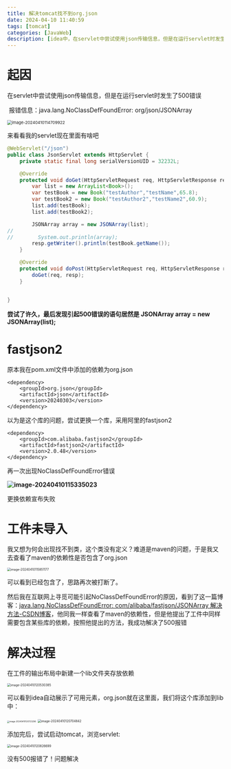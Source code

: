 ```yaml
---
title: 解决tomcat找不到org.json
date: 2024-04-10 11:40:59
tags: [tomcat]
categories: [JavaWeb]
description: [idea中，在servlet中尝试使用json传输信息，但是在运行servlet时发生了500错误，报错NoClassDefFoundError]
---
```


#  起因

在servlet中尝试使用json传输信息，但是在运行servlet时发生了500错误

​	报错信息：java.lang.NoClassDefFoundError: org/json/JSONArray

<img src="2024-04-10/image-20240410114709922.png" alt="image-20240410114709922" style="zoom:67%;" />

来看看我的servlet现在里面有啥吧

```java
@WebServlet("/json")
public class JsonServlet extends HttpServlet {
    private static final long serialVersionUID = 32232L;

    @Override
    protected void doGet(HttpServletRequest req, HttpServletResponse resp) throws ServletException,IOException {
        var list = new ArrayList<Book>();
        var testBook = new Book("testAuthor","testName",65.8);
        var testBook2 = new Book("testAuthor2","testName2",60.9);
        list.add(testBook);
        list.add(testBook2);

        JSONArray array = new JSONArray(list);
//
//        System.out.println(array);
        resp.getWriter().println(testBook.getName());
    }

    @Override
    protected void doPost(HttpServletRequest req, HttpServletResponse resp) throws ServletException, IOException {
        doGet(req, resp);
    }


}
```

**尝试了许久，最后发现引起500错误的语句居然是   JSONArray array = new JSONArray(list);**

# fastjson2

原本我在pom.xml文件中添加的依赖为org.json

```
<dependency>
    <groupId>org.json</groupId>
    <artifactId>json</artifactId>
    <version>20240303</version>
</dependency>
```

以为是这个库的问题，尝试更换一个库，采用阿里的fastjson2

```
<dependency>
    <groupId>com.alibaba.fastjson2</groupId>
    <artifactId>fastjson2</artifactId>
    <version>2.0.48</version>
</dependency>
```

再一次出现NoClassDefFoundError错误

**![image-20240410115335023](2024-04-10/image-20240410115335023.png)**

更换依赖宣布失败



# 工件未导入



我又想为何会出现找不到类，这个类没有定义？难道是maven的问题，于是我又去查看了maven的依赖性是否包含了org.json

<img src="2024-04-10/image-20240410115851177.png" alt="image-20240410115851177" style="zoom:50%;" />

可以看到已经包含了，思路再次被打断了。

然后我在互联网上寻觅可能引起NoClassDefFoundError的原因，看到了这一篇博客：[java.lang.NoClassDefFoundError: com/alibaba/fastjson/JSONArray 解决方法-CSDN博客](https://blog.csdn.net/weixin_46822367/article/details/117529566)，他同我一样查看了maven的依赖性，但是他提出了工件中同样需要包含某些库的依赖，按照他提出的方法，我成功解决了500报错



# 解决过程

在工件的输出布局中新建一个lib文件夹存放依赖

<img src="2024-04-10/image-20240410120530385.png" alt="image-20240410120530385" style="zoom:50%;" />

可以看到idea自动展示了可用元素，org.json就在这里面，我们将这个库添加到lib中：

<img src="2024-04-10/image-20240410120723296.png" alt="image-20240410120723296" style="zoom:33%;" />

<img src="2024-04-10/image-20240410120704842.png" alt="image-20240410120704842" style="zoom:50%;" />

添加完后，尝试启动tomcat，浏览servlet:

<img src="2024-04-10/image-20240410120826699.png" alt="image-20240410120826699" style="zoom:50%;" />

没有500报错了！问题解决

